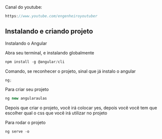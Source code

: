 Canal do youtube:

```js
https://www.youtube.com/engenheiroyoutuber
```

## Instalando e criando projeto

Instalando o Angular

Abra seu terminal, e instalando globalmente

```js
npm install -g @angular/cli
```

Comando, se reconhecer o projeto, sinal que já instalo o angular

```js
ng;
```

Para criar seu projeto

```js
ng new angularaulas
```

Depois que criar o projeto, você irá colocar yes, depois você você tem que
escolher qual o css que você irá utilizar no projeto

Para rodar o projeto

```js
ng serve -o
```
